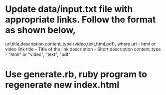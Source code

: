 # Update data/input.txt file with appropriate links. Follow the format as shown below,

url,title,description,content_type (video,text,html,pdf), where
url - html or video link
title - Title of the link
description - Short description
content_type - "html" or "video", "text", "pdf"

# Use generate.rb, ruby program to regenerate new index.html

